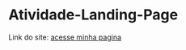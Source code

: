 # Atividade-Landing-Page
 
 Link do site:
<a href="https://carloseduardo776.github.io/Atividade-Landing-Page/Landing.html" target="blank">acesse minha pagina</a>